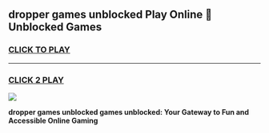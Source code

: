 
## dropper games unblocked Play Online 👋 Unblocked Games
<h3>
<a href="https://premium.freeplayer.one?title=dropper_games_unblocked&ref=19F">CLICK TO PLAY</a></h3>
<hr>

<h3>
<a href="https://premium.freeplayer.one?title=dropper_games_unblocked&ref=19F">CLICK 2 PLAY</a>
  
</h3>

<a href="https://premium.freeplayer.one?title=dropper_games_unblocked&ref=19F"><img src="https://clearcache.store/games.png"></a>


**dropper games unblocked games unblocked: Your Gateway to Fun and Accessible Online Gaming**
